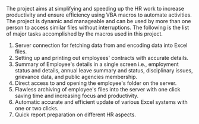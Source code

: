 The project aims at simplifying and speeding up the HR work to increase productivity and ensure efficiency using VBA macros to automate activities. 
The project is dynamic and manageable and can be used by more than one person to access similar files without interruptions. 
The following is the list of major tasks accomplished by the macros used in this project.

1. Server connection for fetching data from and encoding data into Excel files.
2. Setting up and printing out employees' contracts with accurate details.
3. Summary of Employee's details in a single screen i.e., employment status and details, annual leave summary and status, disciplinary issues, grievance data, and public agencies membership.
4. Direct access to and opening the employee's folder on the server.
5. Flawless archiving of employee's files into the server with one click saving time and increasing focus and productivity.
6. Automatic accurate and efficient update of various Excel systems with one or two clicks.
7. Quick report preparation on different HR aspects.
